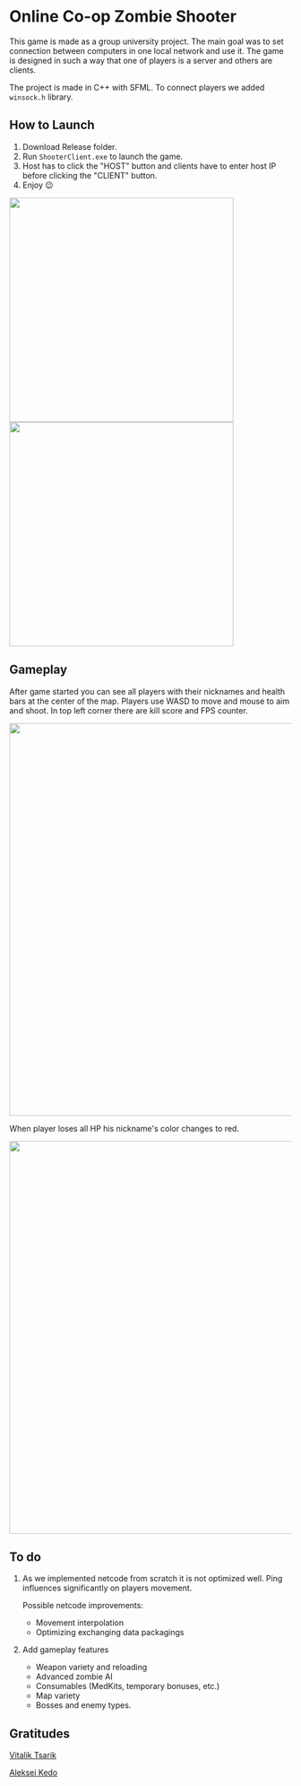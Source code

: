 # Online Co-op Zombie Shooter
This game is made as a group university project. The main goal was to set connection between computers in one local network and use it. The game is designed in such a way that one of players is a server and others are clients. 

The project is made in C++ with SFML. To connect players we added ``` winsock.h ``` library.

## How to Launch
1. Download Release folder.
2. Run ```ShooterClient.exe``` to launch the game.
3. Host has to click the "HOST" button and clients have to enter host IP before clicking the "CLIENT" button.
4. Enjoy :wink:

<p float="left">
<img src="https://user-images.githubusercontent.com/64905551/136289216-82c82e0b-79be-4889-b712-a9791a8e7905.png" width="400" />
<img src="https://user-images.githubusercontent.com/64905551/136289252-5b63391d-c84b-478d-8613-5f7c96ffd2b2.png" width="400" />
</p>

## Gameplay

After game started you can see all players with their nicknames and health bars at the center of the map. Players use WASD to move and mouse to aim and shoot. In top left corner there are kill score and FPS counter.

<p align="center">
  <img class="image" src="https://user-images.githubusercontent.com/64905551/136290662-89fc4786-02d0-45d3-92d9-2e15c5586ac7.gif" width="700" margin-left="100"/>
</p>

When player loses all HP his nickname's color changes to red.

<p align="center">
  <img class="image" src="https://user-images.githubusercontent.com/64905551/136676737-456d9bf5-88aa-4c6d-90f7-12174882ba17.png" width="700" margin-left="100"/>
</p>

## To do
1. As we implemented netcode from scratch it is not optimized well. Ping influences significantly on players movement. 
  
      Possible netcode improvements:
  
      * Movement interpolation
      * Optimizing exchanging data packagings
      
2. Add gameplay features
   * Weapon variety and reloading
   * Advanced zombie AI
   * Consumables (MedKits, temporary bonuses, etc.)
   * Map variety
   * Bosses and enemy types.

## Gratitudes
[Vitalik Tsarik](https://github.com/VitalikTsarik)

[Aleksei Kedo](https://eune.op.gg/summoner/userName=alex+000+01)
